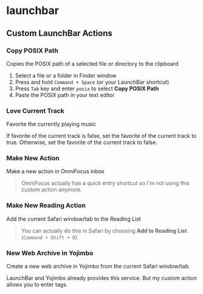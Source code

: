 # launchbar

## Custom LaunchBar Actions

### Copy POSIX Path

Copies the POSIX path of a selected file or directory to the clipboard

1. Select a file or a folder in Finder window
2. Press and hold `Command + Space` (or your LaunchBar shortcut)
3. Press `Tab` key and enter `posix` to select **Copy POSIX Path**
4. Paste the POSIX path in your text editor

### Love Current Track

Favorite the currently playing music

If favorite of the current track is false, set the favorite of the current track to true. Otherwise, set the favorite of the current track to false.

### Make New Action

Make a new action in OmniFocus inbox

> OmniFocus actually has a quick entry shortcut so I'm not using this custom action anymore.

### Make New Reading Action

Add the current Safari window/tab to the Reading List

> You can actually do this in Safari by choosing **Add to Reading List** (`Command + Shift + D`).

### New Web Archive in Yojimbo

Create a new web archive in Yojimbo from the current Safari window/tab.

LaunchBar and Yojimbo already provides this service. But my custom action allows you to enter tags.
